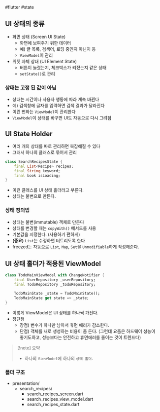 #flutter #state 

## UI 상태의 종류
- 화면 상태 (Screen UI State)
	- 화면에 보여주기 위한 데이터
	- 예) 글 목록, 검색어, 로딩 중인지 아닌지 등
	- `ViewModel`이 관리
- 위젯 자체 상태 (UI Element State)
	- 버튼이 눌렸는지, 체크박스가 켜졌는지 같은 상태
	- `setState()`로 관리


### 상태는 고정 된 값이 아님
- 상태는 시간이나 사용자 행동에 따라 계속 바뀐다
- 예) 검색창에 글자를 입력하면 검색 결과가 달라진다
- 이런 변화는 `ViewModel`이 관리한다
- `ViewModel`이 상태를 바꾸면 UI도 자동으로 다시 그려짐

## UI State Holder
- 여러 개의 상태를 따로 관리하면 복잡해질 수 있다
- 그래서 하나의 클래스로 묶어서 관리

```dart
class SearchRecipesState {
	final List<Recipe> recipes;
	final String keyword;
	final book isLoading;
}
```

- 이런 클래스를 UI 상태 홀더라고 부른다.
- 상태는 불변으로 만든다.

### 상태 정의법
- 상태는 불변(immutable) 객체로 만든다
- 상태를 변경할 때는 `copyWith()` 메서드를 사용
- 기본값을 지정한다. (사용하기 편하게)
- **(중요)** `List`는 수정하면 터트리도록 한다 
- freezed는 자동으로 `List`, `Map`, `Set`을 `Unmodifiable`하게 작성해준다.

## UI 상태 홀더가 적용된 ViewModel

```dart
class TodoMainViewModel with ChangeNotifier {
	final UserRepository _userRepository;
	final TodoRepository _todoRepository;

	TodoMainState _state = TodoMainState();
	TodoMainState get state => _state;
}
```
- 이렇게 ViewModel은 UI 상태를 하나씩 가진다.
- 장단점
	- 장점) 변수가 하나만 남아서 휴먼 에러가 감소한다.
	- 단점) 객체를 새로 생성하는 비용이 좀 든다. (그런데 요즘은 하드웨어 성능이 좋기도하고, 성능보다는 안전하고 휴먼에러를 줄이는 것이 트렌드다)
> [!note] 요약
> 
> - 하나의 `ViewModel`에 하나의 `상태 홀더`.

### 폴더 구조
- presentation/
	- search_recipes/
		- search_recipes_screen.dart
		- search_recipes_view_model.dart
		- search_recipes_state.dart

